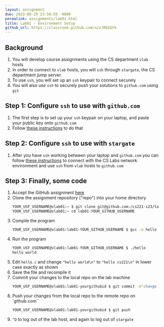 ```yaml
---
layout: assignment
due: 2023-08-29 23:59:59 -0800
permalink: assignments/lab01.html
title: Lab01 - Environment Setup
github_url: https://classroom.github.com/a/xJREGGYk
---
```


## Background

1. You will develop course assignments using the CS department `vlab` hosts
1. In order to connect to `vlab` hosts, you will `ssh` through `stargate`, the CS department jump server.
1. To use `ssh`, you will set up an `ssh` keypair to connect securely
1. You will also use `ssh` to securely push your solutions to `github.com` using `git`

## Step 1: Configure `ssh` to use with `github.com`

1. The first step is to set up your `ssh` keypair on your laptop, and paste your public key onto `github.com`
1. Follow [these instructions](/docs/ssh-local-setup.html) to do that

## Step 2: Configure `ssh` to use with `stargate`

1. After you have `ssh` working between your laptop and `github.com` you can follow [these instructions](/docs/ssh-stargate-setup.html) to connect with the CS Labs network environment and use `ssh` from `vlab` hosts to `github.com`


## Step 3: Finally, some code
1. Accept the GitHub assignment [here](https://classroom.github.com/a/xJREGGYk) 
1. Clone the assignment repository ("repo") into your home directory
    ```sh
    YOUR_USF_USERNAME@vlab01:~ $ git clone git@github.com:/cs221-s23/lab01-YOUR_GITHUB_USERNAME
    YOUR_USF_USERNAME@vlab01:~ cd lab01-YOUR_GITHUB_USERNAME
    ```
1. Compile the program
    ```sh
    YOUR_USF_USERNAME@vlab01:lab01-YOUR_GITHUB_USERNAME $ gcc -o hello hello.c
    ```
1. Run the program
    ```sh
    YOUR_USF_USERNAME@vlab01:lab01-YOUR_GITHUB_USERNAME $ ./hello
    hello world
    ```
1. Edit `hello.c` and change `"hello world\n"` to `"hello cs221\n"` in lower case exactly as shown
1. Save the file and recompile it
1. Commit your changes to the local repo on the lab machine
    ```sh
    YOUR_USF_USERNAME@vlab01:lab01-yourgithubid $ git commit -m"change world to cs221" hello.c
    ```
1. Push your changes from the local repo to the remote repo on `github.com``
    ```sh
    YOUR_USF_USERNAME@vlab01:lab01-yourgithubid $ git push
    ```
1. `^D` to log out of the lab host, and again to log out of `stargate`

<script>
    function toggle_display(id_name) {
        var e = document.getElementById(id_name);
        if (e.style.display === "none") {
            e.style.display = "block";
        } else {
            e.style.display = "none";
        }
    }
</script>
